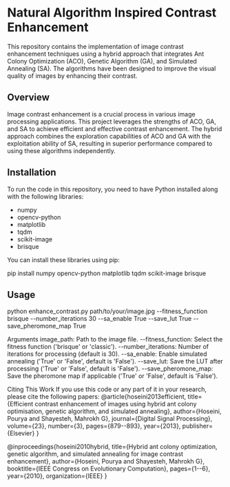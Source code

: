 # Natural Algorithm Inspired Contrast Enhancement

This repository contains the implementation of image contrast enhancement techniques using a hybrid approach that integrates Ant Colony Optimization (ACO), Genetic Algorithm (GA), and Simulated Annealing (SA). The algorithms have been designed to improve the visual quality of images by enhancing their contrast.

## Overview

Image contrast enhancement is a crucial process in various image processing applications. This project leverages the strengths of ACO, GA, and SA to achieve efficient and effective contrast enhancement. The hybrid approach combines the exploration capabilities of ACO and GA with the exploitation ability of SA, resulting in superior performance compared to using these algorithms independently.

## Installation

To run the code in this repository, you need to have Python installed along with the following libraries:
- numpy
- opencv-python
- matplotlib
- tqdm
- scikit-image
- brisque

You can install these libraries using pip:

pip install numpy opencv-python matplotlib tqdm scikit-image brisque

## Usage

python enhance_contrast.py path/to/your/image.jpg --fitness_function brisque --number_iterations 30 --sa_enable True --save_lut True --save_pheromone_map True

Arguments
image_path: Path to the image file.
--fitness_function: Select the fitness function ('brisque' or 'classic').
--number_iterations: Number of iterations for processing (default is 30).
--sa_enable: Enable simulated annealing ('True' or 'False', default is 'False').
--save_lut: Save the LUT after processing ('True' or 'False', default is 'False').
--save_pheromone_map: Save the pheromone map if applicable ('True' or 'False', default is 'False').

Citing This Work
If you use this code or any part of it in your research, please cite the following papers:
@article{hoseini2013efficient,
  title={Efficient contrast enhancement of images using hybrid ant colony optimisation, genetic algorithm, and simulated annealing},
  author={Hoseini, Pourya and Shayesteh, Mahrokh G},
  journal={Digital Signal Processing},
  volume={23},
  number={3},
  pages={879--893},
  year={2013},
  publisher={Elsevier}
}

@inproceedings{hoseini2010hybrid,
  title={Hybrid ant colony optimization, genetic algorithm, and simulated annealing for image contrast enhancement},
  author={Hoseini, Pourya and Shayesteh, Mahrokh G},
  booktitle={IEEE Congress on Evolutionary Computation},
  pages={1--6},
  year={2010},
  organization={IEEE}
}

